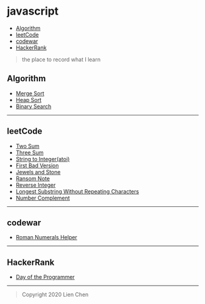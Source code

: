 # javascript
- [Algorithm](#Algorithm)
- [leetCode](#leetCode)
- [codewar](#codewar)
- [HackerRank](#hackerRank)

> the place to record what I learn

## Algorithm
* [Merge Sort](https://github.com/screenleon/javascript/blob/master/algorithm/Merge_Sort.js)
* [Heap Sort](https://github.com/screenleon/javascript/blob/master/algorithm/Heap_Sort.js)
* [Binary Search](https://github.com/screenleon/javascript/blob/master/algorithm/Binary_Search.js)

---
## leetCode
* [Two Sum](https://github.com/screenleon/javascript/blob/master/CodeForLearn/Hash_Table_for_Two_Sum.js)
* [Three Sum](https://github.com/screenleon/javascript/blob/master/CodeForLearn/Three_Sum.js)
* [String to Integer(atoi)](https://github.com/screenleon/javascript/blob/master/CodeForLearn/Strubg_to_Integer(atoi).js)
* [First Bad Version](https://github.com/screenleon/javascript/blob/master/CodeForLearn/First_Bad_Version.js)
* [Jewels and Stone](https://github.com/screenleon/javascript/blob/master/CodeForLearn/Jewels_and_Stone.js)
* [Ransom Note](https://github.com/screenleon/javascript/blob/master/CodeForLearn/Ransom_Note.js)
* [Reverse Integer](https://github.com/screenleon/javascript/blob/master/CodeForLearn/Reverse_Integer.js)
* [Longest Substring Without Repeating Characters](https://github.com/screenleon/javascript/blob/master/CodeForLearn/Longest_Substring_Without_Repeating_Characters.js)
* [Number Complement](https://github.com/screenleon/javascript/blob/master/CodeForLearn/Number_Complement.js)

---
## codewar
* [Roman Numerals Helper](https://github.com/screenleon/javascript/blob/master/CodeForLearn/Roman_Numerals_Helper.js)

---
## HackerRank
* [Day of the Programmer](https://github.com/screenleon/javascript/blob/master/CodeForLearn/Day_of_the_Programmer.js)

---
> Copyright 2020 Lien Chen